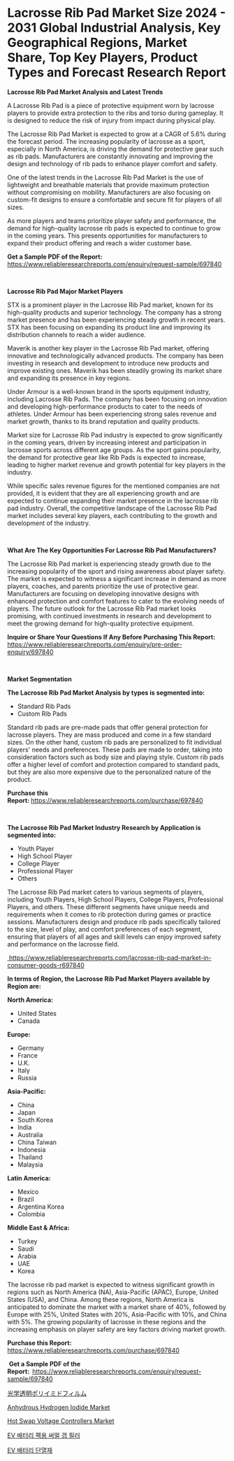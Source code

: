<p><h1>Lacrosse Rib Pad Market Size 2024 - 2031 Global Industrial Analysis, Key Geographical Regions, Market Share, Top Key Players, Product Types and Forecast Research Report</h1></p><p><strong>Lacrosse Rib Pad Market Analysis and Latest Trends</strong></p>
<p><p>A Lacrosse Rib Pad is a piece of protective equipment worn by lacrosse players to provide extra protection to the ribs and torso during gameplay. It is designed to reduce the risk of injury from impact during physical play.</p><p>The Lacrosse Rib Pad Market is expected to grow at a CAGR of 5.6% during the forecast period. The increasing popularity of lacrosse as a sport, especially in North America, is driving the demand for protective gear such as rib pads. Manufacturers are constantly innovating and improving the design and technology of rib pads to enhance player comfort and safety.</p><p>One of the latest trends in the Lacrosse Rib Pad Market is the use of lightweight and breathable materials that provide maximum protection without compromising on mobility. Manufacturers are also focusing on custom-fit designs to ensure a comfortable and secure fit for players of all sizes.</p><p>As more players and teams prioritize player safety and performance, the demand for high-quality lacrosse rib pads is expected to continue to grow in the coming years. This presents opportunities for manufacturers to expand their product offering and reach a wider customer base.</p></p>
<p><strong>Get a Sample PDF of the Report:&nbsp;</strong> <a href="https://www.reliableresearchreports.com/enquiry/request-sample/697840">https://www.reliableresearchreports.com/enquiry/request-sample/697840</a></p>
<p>&nbsp;</p>
<p><strong>Lacrosse Rib Pad Major Market Players</strong></p>
<p><p>STX is a prominent player in the Lacrosse Rib Pad market, known for its high-quality products and superior technology. The company has a strong market presence and has been experiencing steady growth in recent years. STX has been focusing on expanding its product line and improving its distribution channels to reach a wider audience.</p><p>Maverik is another key player in the Lacrosse Rib Pad market, offering innovative and technologically advanced products. The company has been investing in research and development to introduce new products and improve existing ones. Maverik has been steadily growing its market share and expanding its presence in key regions.</p><p>Under Armour is a well-known brand in the sports equipment industry, including Lacrosse Rib Pads. The company has been focusing on innovation and developing high-performance products to cater to the needs of athletes. Under Armour has been experiencing strong sales revenue and market growth, thanks to its brand reputation and quality products.</p><p>Market size for Lacrosse Rib Pad industry is expected to grow significantly in the coming years, driven by increasing interest and participation in lacrosse sports across different age groups. As the sport gains popularity, the demand for protective gear like Rib Pads is expected to increase, leading to higher market revenue and growth potential for key players in the industry. </p><p>While specific sales revenue figures for the mentioned companies are not provided, it is evident that they are all experiencing growth and are expected to continue expanding their market presence in the lacrosse rib pad industry. Overall, the competitive landscape of the Lacrosse Rib Pad market includes several key players, each contributing to the growth and development of the industry.</p></p>
<p>&nbsp;</p>
<p><strong>What Are The Key Opportunities For Lacrosse Rib Pad Manufacturers?</strong></p>
<p><p>The Lacrosse Rib Pad market is experiencing steady growth due to the increasing popularity of the sport and rising awareness about player safety. The market is expected to witness a significant increase in demand as more players, coaches, and parents prioritize the use of protective gear. Manufacturers are focusing on developing innovative designs with enhanced protection and comfort features to cater to the evolving needs of players. The future outlook for the Lacrosse Rib Pad market looks promising, with continued investments in research and development to meet the growing demand for high-quality protective equipment.</p></p>
<p><strong>Inquire or Share Your Questions If Any Before Purchasing This Report:</strong> <a href="https://www.reliableresearchreports.com/enquiry/pre-order-enquiry/697840">https://www.reliableresearchreports.com/enquiry/pre-order-enquiry/697840</a></p>
<p>&nbsp;</p>
<p><strong>Market Segmentation</strong></p>
<p><strong>The Lacrosse Rib Pad Market Analysis by types is segmented into:</strong></p>
<p><ul><li>Standard Rib Pads</li><li>Custom Rib Pads</li></ul></p>
<p><p>Standard rib pads are pre-made pads that offer general protection for lacrosse players. They are mass produced and come in a few standard sizes. On the other hand, custom rib pads are personalized to fit individual players' needs and preferences. These pads are made to order, taking into consideration factors such as body size and playing style. Custom rib pads offer a higher level of comfort and protection compared to standard pads, but they are also more expensive due to the personalized nature of the product.</p></p>
<p><strong>Purchase this Report:&nbsp;</strong><a href="https://www.reliableresearchreports.com/purchase/697840">https://www.reliableresearchreports.com/purchase/697840</a></p>
<p>&nbsp;</p>
<p><strong>The Lacrosse Rib Pad Market Industry Research by Application is segmented into:</strong></p>
<p><ul><li>Youth Player</li><li>High School Player</li><li>College Player</li><li>Professional Player</li><li>Others</li></ul></p>
<p><p>The Lacrosse Rib Pad market caters to various segments of players, including Youth Players, High School Players, College Players, Professional Players, and others. These different segments have unique needs and requirements when it comes to rib protection during games or practice sessions. Manufacturers design and produce rib pads specifically tailored to the size, level of play, and comfort preferences of each segment, ensuring that players of all ages and skill levels can enjoy improved safety and performance on the lacrosse field.</p></p>
<p><a href="https://www.reliableresearchreports.com/lacrosse-rib-pad-market-in-consumer-goods-r697840">&nbsp;https://www.reliableresearchreports.com/lacrosse-rib-pad-market-in-consumer-goods-r697840</a></p>
<p><strong>In terms of Region, the Lacrosse Rib Pad Market Players available by Region are:</strong></p>
<p>
    <p> <strong> North America: </strong>
        <ul>
            <li>United States</li>
            <li>Canada</li>
        </ul>
        </p> 
    <p> <strong> Europe: </strong>
        <ul>
            <li>Germany</li>
            <li>France</li>
            <li>U.K.</li>
            <li>Italy</li>
            <li>Russia</li>
        </ul>
        </p> 
    <p> <strong> Asia-Pacific: </strong>
        <ul>
            <li>China</li>
            <li>Japan</li>
            <li>South Korea</li>
            <li>India</li>
            <li>Australia</li>
            <li>China Taiwan</li>
            <li>Indonesia</li>
            <li>Thailand</li>
            <li>Malaysia</li>
        </ul>
        </p> 
    <p> <strong> Latin America: </strong>
        <ul>
            <li>Mexico</li>
            <li>Brazil</li>
            <li>Argentina Korea</li>
            <li>Colombia</li>
        </ul>
        </p> 
    <p> <strong> Middle East & Africa: </strong>
        <ul>
            <li>Turkey</li>
            <li>Saudi</li>
            <li>Arabia</li>
            <li>UAE</li>
            <li>Korea</li>
        </ul>
    </p>
    </p>
<p><p>The lacrosse rib pad market is expected to witness significant growth in regions such as North America (NA), Asia-Pacific (APAC), Europe, United States (USA), and China. Among these regions, North America is anticipated to dominate the market with a market share of 40%, followed by Europe with 25%, United States with 20%, Asia-Pacific with 10%, and China with 5%. The growing popularity of lacrosse in these regions and the increasing emphasis on player safety are key factors driving market growth.</p></p>
<p><strong>Purchase this Report: </strong><a href="https://www.reliableresearchreports.com/purchase/697840">https://www.reliableresearchreports.com/purchase/697840</a></p>
<p>&nbsp;<strong>Get a Sample PDF of the Report:&nbsp;&nbsp;</strong><a href="https://www.reliableresearchreports.com/enquiry/request-sample/697840">https://www.reliableresearchreports.com/enquiry/request-sample/697840</a></p>
<p><strong></strong></p>
<p><p><a href="https://github.com/andrade7361/Market-Research-Report-List-1/blob/main/139616097341.md">光学透明ポリイミドフィルム</a></p><p><a href="https://github.com/IsmaelBlick2023/Market-Research-Report-List-1/blob/main/anhydrous-hydrogen-iodide-market.md">Anhydrous Hydrogen Iodide Market</a></p><p><a href="https://issuu.com/reportprime-2/docs/hot-swap-voltage-controllers-market-size-2030.pptx">Hot Swap Voltage Controllers Market</a></p><p><a href="https://medium.com/@hilmi-2a/%EC%A0%84%EA%B8%B0-%EC%9E%90%EB%8F%99%EC%B0%A8-%EB%B0%B0%ED%84%B0%EB%A6%AC-%ED%8C%A9%EC%9A%A9-%EC%97%B4%EC%B0%A8%EC%9D%B4-%EC%B1%84%EC%9A%B0%EA%B8%B0%EC%A0%9C-%EC%8B%9C%EC%9E%A5%EC%9D%80-%EC%8B%9C%EC%9E%A5-%EC%A0%90%EC%9C%A0%EC%9C%A8-%EC%8B%9C%EC%9E%A5-%EB%8F%99%ED%96%A5-%EB%B0%8F-%EC%8B%9C%EC%9E%A5-%EC%84%B1%EC%9E%A5%EC%97%90-%EB%8C%80%ED%95%9C-%EC%A0%95%EB%B3%B4%EB%A5%BC-%EC%A0%9C%EA%B3%B5%ED%95%A9%EB%8B%88%EB%8B%A4-80af85a59734">EV 배터리 팩용 써멀 갭 필러</a></p><p><a href="https://github.com/hasanrajibul387/Market-Research-Report-List-1/blob/main/203713388902.md">EV 배터리 단열재</a></p></p>